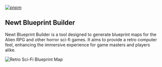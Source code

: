 [![pnpm](https://img.shields.io/badge/maintained%20with-pnpm-f9ad00.svg)](https://pnpm.io/)

## Newt Blueprint Builder

Newt Blueprint Builder is a tool designed to generate blueprint maps for the Alien RPG and other horror sci-fi games. It aims to provide a retro computer feel, enhancing the immersive experience for game masters and players alike.

![Retro Sci-Fi Blueprint Map](./newt.jpg)

